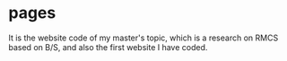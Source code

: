 # pages
It is the website code of my master's topic, which is a research on RMCS based on B/S, and also the first website I have coded.
